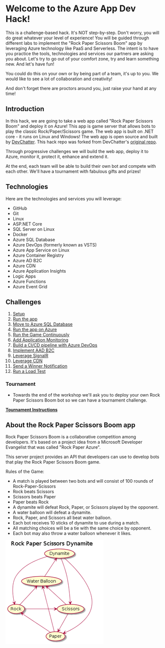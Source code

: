 # Welcome to the Azure App Dev Hack!

This is a challenge-based hack. It's NOT step-by-step. Don't worry, you will do great whatever your level of experience! You will be guided through different labs to implement the  "Rock Paper Scissors Boom" app by leveraging Azure technology like PaaS and Serverless. The intent is to have you practice the tools, technologies and services our partners are asking you about. Let's try to go out of your comfort zone, try and learn something new. And let's have fun!

You could do this on your own or by being part of a team, it's up to you. We would like to see a lot of collaboration and creativity!

And don't forget there are proctors around you, just raise your hand at any time!

## Introduction

In this hack, we are going to take a web app called "Rock Paper Scissors Boom" and deploy it on Azure! This app is game server that allows bots to play the classic Rock/Paper/Scissors game. The web app is built on .NET core - it runs on Linux and Windows! The web app is open source and built by [DevChatter](https://www.twitch.tv/devchatter). This hack repo was forked from DevChatter's [original repo](https://github.com/DevChatter/RockPaperScissorsBoom).

Through progressive challenges we will build the web app, deploy it to Azure, monitor it, protect it, enhance and extend it.

At the end, each team will be able to build their own bot and compete with each other. We'll have a tournament with fabulous gifts and prizes!

## Technologies

Here are the technologies and services you will leverage:
- GitHub
- Git
- Linux
- ASP.NET Core
- SQL Server on Linux
- Docker
- Azure SQL Database
- Azure DevOps (formerly known as VSTS)
- Azure App Service on Linux
- Azure Container Registry
- Azure AD B2C
- Azure CDN
- Azure Application Insights
- Logic Apps
- Azure Functions
- Azure Event Grid

## Challenges

1. [Setup](./Student/Guides/challenges/Setup.md)
1. [Run the app](./Student/Guides/challenges/RunTheApp.md)
1. [Move to Azure SQL Database](./Student/Guides/challenges/MoveToAzureSql.md)
1. [Run the app on Azure](./Student/Guides/challenges/RunOnAzure.md)
1. [Run the Game Continuously](./Student/Guides/challenges/RunTheGameContinuously.md)
1. [Add Application Monitoring](./Student/Guides/challenges/AddApplicationMonitoring.md)
1. [Build a CI/CD pipeline with Azure DevOps](./Student/Guides/challenges/BuildCICDPipelineWithAzureDevOps.md)
1. [Implement AAD B2C](./Student/Guides/challenges/ImplementAADB2C.md)
1. [Leverage SignalR](./Student/Guides/challenges/LeverageSignalR.md)
1. [Leverage CDN](./Student/Guides/challenges/LeverageCDN.md)
1. [Send a Winner Notification](./Student/Guides/challenges/SendWinnerNotification.md)
1. [Run a Load Test](./Student/Guides/challenges/RunALoadTest.md)

### Tournament

* Towards the end of the workshop we'll ask you to deploy your own Rock Paper Scissors Boom bot so we can have a tournament challenge. 

**[Tournament Instructions](./Student/Guides/challenges/Tournament.md)**

## About the Rock Paper Scissors Boom app

Rock Paper Scissors Boom is a collaborative competition among developers. It's based on a project idea from a Microsoft Developer Evangelist that was called "Rock Paper Azure".

This server project provides an API that developers can use to develop bots that play the Rock Paper Scissors Boom game.

Rules of the Game:
 * A match is played between two bots and will consist of 100 rounds of Rock-Paper-Scissors
 * Rock beats Scissors
 * Scissors beats Paper
 * Paper beats Rock
 * A dynamite will defeat Rock, Paper, or Scissors played by the opponent.
 * A water balloon will defeat a dynamite.
 * Rock, Paper, and Scissors all beat water balloon.
 * Each bot receives 10 sticks of dynamite to use during a match.
 * All matching choices will be a tie with the same choice by opponent.
 * Each bot may also throw a water balloon whenever it likes.

![game uml](./Student/Guides/docs/game_diagram.png)
